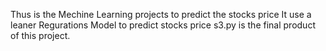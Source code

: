 Thus is the Mechine Learning projects to predict the stocks price
It use a leaner Regurations Model to predict stocks price
s3.py is the final product of this project.
